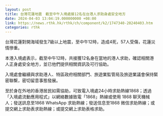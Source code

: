 ```yaml
---
layout: post
title: 台灣花蓮地震　截至中午入境處接12名在台港人求助身處安全地方
date: 2024-04-03 13:04:19.000000000 +08:00
link: https://news.rthk.hk/rthk/ch/component/k2/1747340-20240403.htm
categories: rthk
---
```


台灣花蓮對開海域發生7級以上地震，至中午12時，造成4死，57人受傷，花蓮災情慘重。

本港入境處表示，截至中午12時，共接獲12名身在當地的港人求助，確認相關港人正身處安全地方，並已他們提供相關資訊及可行協助。 

入境處會繼續與求助港人、特區政府相關部門、旅遊業監管局及旅遊業議會保持緊密聯繫，密切留意事態發展。

至於身在外地的香港居民如需協助，可致電入境處24小時求助熱線1868；透過「入境處流動應用程式」以網絡數據致電「1868」熱線或使用 1868 聊天機械人；發送訊息至1868 WhatsApp 求助熱線；發送信息至1868 微信求助熱線；或提交網上求助表求助熱線；或提交網上求助表格求助。
